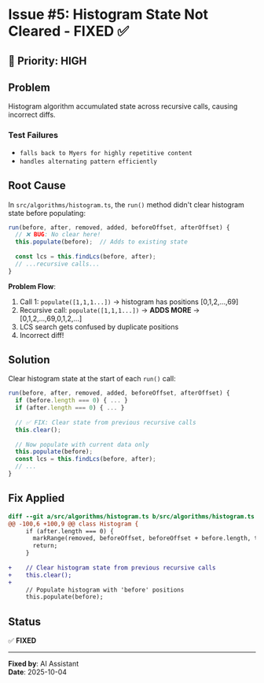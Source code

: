 # Issue #5: Histogram State Not Cleared - FIXED ✅

## 🔴 Priority: HIGH

## Problem

Histogram algorithm accumulated state across recursive calls, causing incorrect diffs.

### Test Failures
- `falls back to Myers for highly repetitive content`
- `handles alternating pattern efficiently`

## Root Cause

In `src/algorithms/histogram.ts`, the `run()` method didn't clear histogram state before populating:

```typescript
run(before, after, removed, added, beforeOffset, afterOffset) {
  // ❌ BUG: No clear here!
  this.populate(before);  // Adds to existing state
  
  const lcs = this.findLcs(before, after);
  // ...recursive calls...
}
```

**Problem Flow**:
1. Call 1: `populate([1,1,1...])` → histogram has positions [0,1,2,...,69]
2. Recursive call: `populate([1,1,1...])` → **ADDS MORE** → [0,1,2,...,69,0,1,2,...]
3. LCS search gets confused by duplicate positions
4. Incorrect diff!

## Solution

Clear histogram state at the start of each `run()` call:

```typescript:src/algorithms/histogram.ts
run(before, after, removed, added, beforeOffset, afterOffset) {
  if (before.length === 0) { ... }
  if (after.length === 0) { ... }
  
  // ✅ FIX: Clear state from previous recursive calls
  this.clear();
  
  // Now populate with current data only
  this.populate(before);
  const lcs = this.findLcs(before, after);
  // ...
}
```

## Fix Applied

```diff
diff --git a/src/algorithms/histogram.ts b/src/algorithms/histogram.ts
@@ -100,6 +100,9 @@ class Histogram {
     if (after.length === 0) {
       markRange(removed, beforeOffset, beforeOffset + before.length, true);
       return;
     }
     
+    // Clear histogram state from previous recursive calls
+    this.clear();
+    
     // Populate histogram with 'before' positions
     this.populate(before);
```

## Status
✅ **FIXED**

---

**Fixed by**: AI Assistant  
**Date**: 2025-10-04

